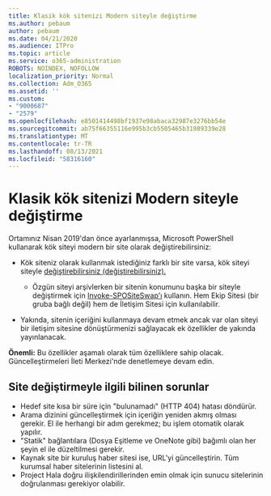```yaml
---
title: Klasik kök sitenizi Modern siteyle değiştirme
ms.author: pebaum
author: pebaum
ms.date: 04/21/2020
ms.audience: ITPro
ms.topic: article
ms.service: o365-administration
ROBOTS: NOINDEX, NOFOLLOW
localization_priority: Normal
ms.collection: Adm_O365
ms.assetid: ''
ms.custom:
- "9000687"
- "2579"
ms.openlocfilehash: e8501414498bf1937e98abaca32987e3276bb54e
ms.sourcegitcommit: ab75f66355116e995b3cb5505465b31989339e28
ms.translationtype: MT
ms.contentlocale: tr-TR
ms.lasthandoff: 08/13/2021
ms.locfileid: "58316160"
---
```

# <a name="swap-your-classic-root-site-with-a-modern-site"></a>Klasik kök sitenizi Modern siteyle değiştirme

Ortamınız Nisan 2019'dan önce ayarlanmışsa, Microsoft PowerShell kullanarak kök siteyi modern bir site olarak değiştirebilirsiniz:

- Kök siteniz olarak kullanmak istediğiniz farklı bir site varsa, kök siteyi siteyle [değiştirebilirsiniz (değiştirebilirsiniz).](https://docs.microsoft.com/sharepoint/modern-root-site) 
    - Özgün siteyi arşivlerken bir sitenin konumunu başka bir siteyle değiştirmek için [Invoke-SPOSiteSwap'ı](https://docs.microsoft.com/powershell/module/sharepoint-online/invoke-spositeswap?view=sharepoint-ps) kullanın. Hem Ekip Sitesi (bir gruba bağlı değil) hem de İletişim Sitesi için kullanılabilir. 

- Yakında, sitenin içeriğini kullanmaya devam etmek ancak var olan siteyi bir iletişim sitesine dönüştürmenizi sağlayacak ek özellikler de yakında yayınlanacak. 

**Önemli:** Bu özellikler aşamalı olarak tüm özelliklere sahip olacak. Güncelleştirmeleri İleti Merkezi'nde denetlemeye devam edin. 

## <a name="known-issues-with-swapping-sites"></a>Site değiştirmeyle ilgili bilinen sorunlar

- Hedef site kısa bir süre için "bulunamadı" (HTTP 404) hatası döndürür.
- Arama dizinini güncelleştirmek için içeriğin yeniden akmış olması gerekir. El ile herhangi bir adım gerekmez; bu işlem otomatik olarak yapılır.
- "Statik" bağlantılara (Dosya Eşitleme ve OneNote gibi) bağımlı olan her şeyin el ile düzeltilmesi gerekir.
- Kaynak site bir kuruluş haber sitesi ise, URL'yi güncelleştirin. Tüm kurumsal haber sitelerinin listesini al.
- Project Hala doğru ilişkilendirillerinden emin olmak için sunucu sitelerinin doğrulanması gerekiyor olabilir.
